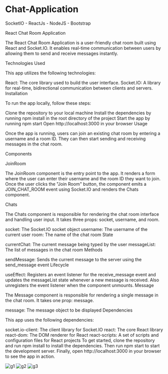 # Chat-Application
SocketIO - ReactJs - NodeJS - Bootstrap

React Chat Room Application

The React Chat Room Application is a user-friendly chat room built using React and Socket.IO. It enables real-time communication between users by allowing them to send and receive messages instantly.

Technologies Used

This app utilizes the following technologies:

React: The core library used to build the user interface.
Socket.IO: A library for real-time, bidirectional communication between clients and servers.
Installation

To run the app locally, follow these steps:

Clone the repository to your local machine
Install the dependencies by running npm install in the root directory of the project
Start the app by running npm start
Open http://localhost:3000 in your browser
Usage

Once the app is running, users can join an existing chat room by entering a username and a room ID. They can then start sending and receiving messages in the chat room.

Components

JoinRoom

The JoinRoom component is the entry point to the app. It renders a form where the user can enter their username and the room ID they want to join. Once the user clicks the "Join Room" button, the component emits a JOIN_CHAT_ROOM event using Socket.IO and renders the Chats component.

Chats

The Chats component is responsible for rendering the chat room interface and handling user input. It takes three props: socket, username, and room.

socket: The Socket.IO socket object
username: The username of the current user
room: The name of the chat room
State

currentChat: The current message being typed by the user
messageList: The list of messages in the chat room
Methods

sendMessage: Sends the current message to the server using the send_message event
Lifecycle

useEffect: Registers an event listener for the receive_message event and updates the messageList state whenever a new message is received. Also unregisters the event listener when the component unmounts.
Message

The Message component is responsible for rendering a single message in the chat room. It takes one prop: message.

message: The message object to be displayed
Dependencies

This app uses the following dependencies:

socket.io-client: The client library for Socket.IO
react: The core React library
react-dom: The DOM renderer for React
react-scripts: A set of scripts and configuration files for React projects
To get started, clone the repository and run npm install to install the dependencies. Then run npm start to start the development server. Finally, open http://localhost:3000 in your browser to see the app in action.

![g1](https://user-images.githubusercontent.com/88817315/235708980-93e09f08-f376-409f-b67e-f32a1a05ecb2.PNG)
![g2](https://user-images.githubusercontent.com/88817315/235709004-c0606b3d-a8ab-408d-9696-c442678391a1.PNG)
![g3](https://user-images.githubusercontent.com/88817315/235709018-fecf8f2e-84b1-4b2e-8cad-d9fd12079fa2.PNG)



